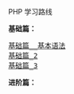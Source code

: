 <p class="lead">
    PHP 学习路线
</p>

<p class="title-bottom"><strong>基础篇：</strong></p>
<pre>
<a href="http://study.utan.com/PHP/基础篇__基本语法">基础篇__基本语法</a>
<a href="http://study.utan.com/PHP/基础篇_2">基础篇_2</a>
<a href="http://study.utan.com/PHP/基础篇_3">基础篇_3</a>
</pre>

<p class="title-bottom"><strong>进阶篇：</strong></p>    